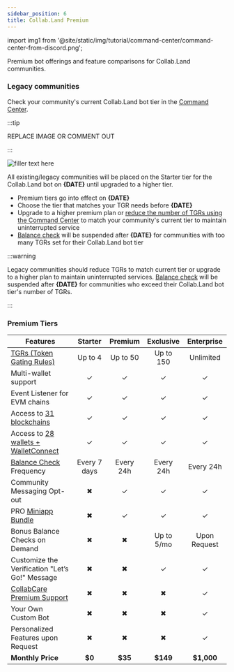 ```yaml
---
sidebar_position: 6
title: Collab.Land Premium
---
```


import img1 from '@site/static/img/tutorial/command-center/command-center-from-discord.png';

Premium bot offerings and feature comparisons for Collab.Land communities.

### Legacy communities

Check your community's current Collab.Land bot tier in the [Command Center](https://cc.collab.land).

:::tip

REPLACE IMAGE OR COMMENT OUT

:::

<div class="text--center">
  <img src={img1} alt="filler text here" />
</div>

All existing/legacy communities will be placed on the Starter tier for the Collab.Land bot on **{DATE}** until upgraded to a higher tier.

- Premium tiers go into effect on **{DATE}**
- Choose the tier that matches your TGR needs before **{DATE}**
- Upgrade to a higher premium plan or [reduce the number of TGRs using the Command Center](/help-docs/command-center/create-a-tgr/how-to-create-a-tgr#how-to-create-a-tgr) to match your community's current tier to maintain uninterrupted service
- [Balance check](/help-docs/command-center/bot-config/balance-check) will be suspended after **{DATE}** for communities with too many TGRs set for their Collab.Land bot tier

:::warning

Legacy communities should reduce TGRs to match current tier or upgrade to a higher plan to maintain uninterrupted services. [Balance check](/help-docs/command-center/bot-config/balance-check) will be suspended after **{DATE}** for communities who exceed their Collab.Land bot tier's number of TGRs.

:::

### Premium Tiers

| **Features**                                                                                                          |  **Starter** | **Premium** | **Exclusive** | **Enterprise** |
|-----------------------------------------------------------------------------------------------------------------------|:------------:|:-----------:|:-------------:|:--------------:|
| [TGRs (Token Gating Rules)](/help-docs/key-features/token-gate-communities#what-is-token-gating)                      |    Up to 4   |   Up to 50  |   Up to 150   |    Unlimited    |
| Multi-wallet support                                                                                                  |      ✓       |      ✓      |       ✓       |       ✓        |
| Event Listener for EVM chains                                                                                         |      ✓       |      ✓      |       ✓       |       ✓        |
| Access to [31 blockchains](/help-docs/key-features/token-gate-communities#supported-blockchains--tokens)              |      ✓       |      ✓      |       ✓       |       ✓        |
| Access to [28 wallets + WalletConnect](/help-docs/wallets/verify-your-wallet#supported-wallets)                       |      ✓       |      ✓      |       ✓       |       ✓        |
| [Balance Check](/help-docs/command-center/bot-config/balance-check) Frequency                                         | Every 7 days  |  Every 24h  |   Every 24h   |    Every 24h   |
| Community Messaging Opt-out                                                                                           |       ✖      |      ✓      |       ✓       |       ✓        |
| PRO [Miniapp Bundle](/help-docs/marketplace/getting-started)                                                          |       ✖      |      ✓      |       ✓       |       ✓        |
| Bonus Balance Checks on Demand                                                                                        |       ✖      |      ✖      |   Up to 5/mo  |  Upon Request   |
| Customize the Verification "Let’s Go!" Message                                                                        |       ✖      |      ✖      |       ✓       |       ✓        |
| [CollabCare Premium Support](/help-docs/FAQ/contact-team/#collabcare)                                                 |       ✖      |      ✖      |       ✖       |       ✓        |
| Your Own Custom Bot                                                                                                   |       ✖      |      ✖      |       ✖       |       ✓        |
| Personalized Features upon Request                                                                                    |       ✖      |      ✖      |       ✖       |       ✓        |
| **Monthly Price**                                                                                                     |    **$0**    |   **$35**    |    **$149**   |   **$1,000**    |
